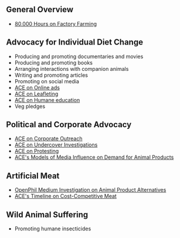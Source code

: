 <!-- TITLE: Improving Animal Welfare -->
<!-- SUBTITLE: Making the world better for nonhuman animals -->

## General Overview

* [80,000 Hours on Factory Farming](https://80000hours.org/problem-profiles/factory-farming/)


## Advocacy for Individual Diet Change

* Producing and promoting documentaries and movies
* Producing and promoting books
* Arranging interactions with companion animals
* Writing and promoting articles
* Promoting on social media
* [ACE on Online ads](https://animalcharityevaluators.org/advocacy-interventions/interventions/online-ads/)
* [ACE on Leafleting](https://animalcharityevaluators.org/advocacy-interventions/interventions/leafleting/)
* [ACE on Humane education](https://animalcharityevaluators.org/advocacy-interventions/interventions/humane-education/)
* Veg pledges


## Political and Corporate Advocacy

* [ACE on Corporate Outreach](https://animalcharityevaluators.org/advocacy-interventions/interventions/corporate-outreach/)
* [ACE on Undercover Investigations](https://animalcharityevaluators.org/advocacy-interventions/interventions/undercover-investigations/)
* [ACE on Protesting](https://animalcharityevaluators.org/advocacy-interventions/interventions/protests/)
* [ACE's Models of Media Influence on Demand for Animal Products](https://animalcharityevaluators.org/research/other-topics/models-of-media/)

## Artificial Meat

* [OpenPhil Medium Investigation on Animal Product Alternatives](https://www.openphilanthropy.org/research/cause-reports/animal-product-alternatives)
* [ACE's Timeline on Cost-Competitive Meat](https://animalcharityevaluators.org/research/other-topics/cost-competitive-timeline/#report)


## Wild Animal Suffering

* Promoting humane insecticides